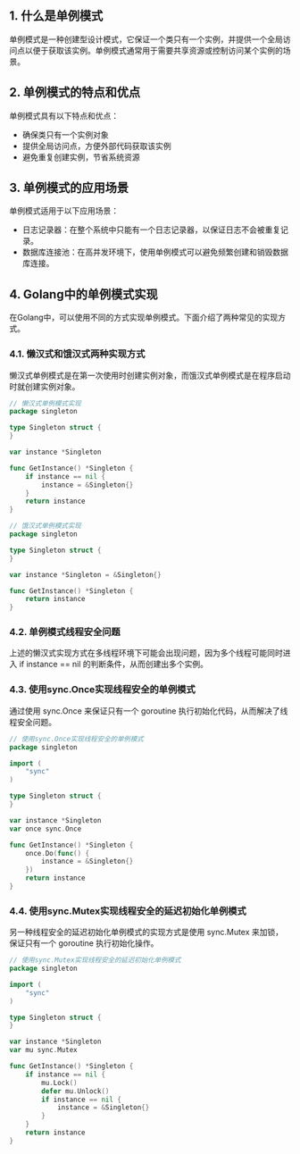 ## 1. 什么是单例模式
单例模式是一种创建型设计模式，它保证一个类只有一个实例，并提供一个全局访问点以便于获取该实例。单例模式通常用于需要共享资源或控制访问某个实例的场景。

## 2. 单例模式的特点和优点
单例模式具有以下特点和优点：

- 确保类只有一个实例对象
- 提供全局访问点，方便外部代码获取该实例
- 避免重复创建实例，节省系统资源

## 3. 单例模式的应用场景
单例模式适用于以下应用场景：

- 日志记录器：在整个系统中只能有一个日志记录器，以保证日志不会被重复记录。
- 数据库连接池：在高并发环境下，使用单例模式可以避免频繁创建和销毁数据库连接。

## 4. Golang中的单例模式实现
在Golang中，可以使用不同的方式实现单例模式。下面介绍了两种常见的实现方式。

### 4.1. 懒汉式和饿汉式两种实现方式
懒汉式单例模式是在第一次使用时创建实例对象，而饿汉式单例模式是在程序启动时就创建实例对象。
```go
// 懒汉式单例模式实现
package singleton

type Singleton struct {
}

var instance *Singleton

func GetInstance() *Singleton {
    if instance == nil {
        instance = &Singleton{}
    }
    return instance
}

// 饿汉式单例模式实现
package singleton

type Singleton struct {
}

var instance *Singleton = &Singleton{}

func GetInstance() *Singleton {
    return instance
}
```

### 4.2. 单例模式线程安全问题
上述的懒汉式实现方式在多线程环境下可能会出现问题，因为多个线程可能同时进入 if instance == nil 的判断条件，从而创建出多个实例。

### 4.3. 使用sync.Once实现线程安全的单例模式
通过使用 sync.Once 来保证只有一个 goroutine 执行初始化代码，从而解决了线程安全问题。
```go
// 使用sync.Once实现线程安全的单例模式
package singleton

import (
    "sync"
)

type Singleton struct {
}

var instance *Singleton
var once sync.Once

func GetInstance() *Singleton {
    once.Do(func() {
        instance = &Singleton{}
    })
    return instance
}
```

### 4.4. 使用sync.Mutex实现线程安全的延迟初始化单例模式
另一种线程安全的延迟初始化单例模式的实现方式是使用 sync.Mutex 来加锁，保证只有一个 goroutine 执行初始化操作。
```go
// 使用sync.Mutex实现线程安全的延迟初始化单例模式
package singleton

import (
    "sync"
)

type Singleton struct {
}

var instance *Singleton
var mu sync.Mutex

func GetInstance() *Singleton {
    if instance == nil {
        mu.Lock()
        defer mu.Unlock()
        if instance == nil {
            instance = &Singleton{}
        }
    }
    return instance
}
```